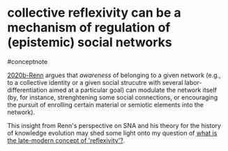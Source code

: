 # collective reflexivity can be a mechanism of regulation of (epistemic) social networks
#conceptnote

[2020b-Renn](2020b-Renn.md) argues that *awareness* of belonging to a given network (e.g., to a collective identity or a given social strucutre with several labor-differentiation aimed at a particular goal) can modulate the network itself (by, for instance, strenghtening some social connections, or encouraging the pursuit of enrolling certain material or semiotic elements into the network).  

This insight from Renn's perspective on SNA and his theory for the history of knowledge evolution may shed some light onto my question of [what is the late-modern concept of 'reflexivity'?](what%20is%20the%20late-modern%20concept%20of%20'reflexivity'?.md).


